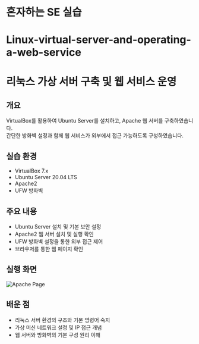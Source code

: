# 혼자하는 SE 실습

# Linux-virtual-server-and-operating-a-web-service

# 리눅스 가상 서버 구축 및 웹 서비스 운영

## 개요
VirtualBox를 활용하여 Ubuntu Server를 설치하고, Apache 웹 서버를 구축하였습니다.  
간단한 방화벽 설정과 함께 웹 서비스가 외부에서 접근 가능하도록 구성하였습니다.

## 실습 환경
- VirtualBox 7.x
- Ubuntu Server 20.04 LTS
- Apache2
- UFW 방화벽

## 주요 내용
- Ubuntu Server 설치 및 기본 보안 설정
- Apache2 웹 서버 설치 및 실행 확인
- UFW 방화벽 설정을 통한 외부 접근 제어
- 브라우저를 통한 웹 페이지 확인

## 실행 화면
![Apache Page](screenshots/apache-default.png)

## 배운 점
- 리눅스 서버 환경의 구조와 기본 명령어 숙지
- 가상 머신 네트워크 설정 및 IP 접근 개념
- 웹 서버와 방화벽의 기본 구성 원리 이해
